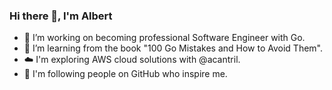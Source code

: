 ### Hi there 👋, I'm Albert

- 🔭 I’m working on becoming professional Software Engineer with Go.
- 🌱 I’m learning from the book "100 Go Mistakes and How to Avoid Them".
- ☁️ I'm exploring AWS cloud solutions with @acantril.
- 👀 I'm following people on GitHub who inspire me.
